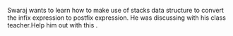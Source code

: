 Swaraj wants to learn how to make use of stacks data structure to convert the infix expression to postfix expression. He was discussing with his class teacher.Help him out with this .
